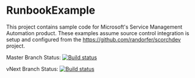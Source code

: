 # RunbookExample
This project contains sample code for Microsoft's Service Management Automation product. These examples assume source control integration is setup and configured from the https://github.com/randorfer/scorchdev project.

Master Branch Status: [![Build status](https://ci.appveyor.com/api/projects/status/dbn22bdi5qm9q874/branch/master?svg=true)](https://ci.appveyor.com/project/randorfer/runbookexample/branch/master)

vNext Branch Status: [![Build status](https://ci.appveyor.com/api/projects/status/dbn22bdi5qm9q874/branch/vNext?svg=true)](https://ci.appveyor.com/project/randorfer/runbookexample/branch/vNext)